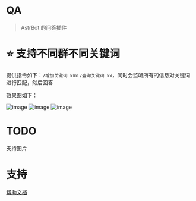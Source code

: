 # QA

> AstrBot 的问答插件

# ⭐ 支持不同群不同关键词
提供指令如下：`/增加关键词 xxx` `/查询关键词 xx`，同时会监听所有的信息对关键词进行匹配，然后回答


效果图如下：

![image](https://github.com/user-attachments/assets/c979111b-ab05-468c-8091-1ca5afa42b13)
![image](https://github.com/user-attachments/assets/3f6ada8d-1264-42bc-8045-c9160e46ac37)
![image](https://github.com/user-attachments/assets/de723865-ee58-48fc-a1b4-85d01c78a00f)


# TODO
支持图片


# 支持

[帮助文档](https://astrbot.app)
